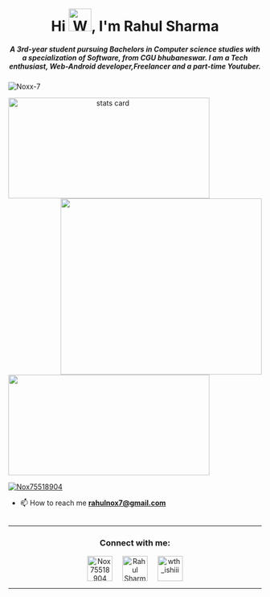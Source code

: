 <h1 align="center">Hi <img src="https://raw.githubusercontent.com/nixin72/nixin72/master/wave.gif" 
         alt="Waving hand animated gif"
         height="45"
         width="45" />, I'm Rahul Sharma</h1>
<h5 align="center">
A 3rd-year student pursuing Bachelors in Computer science studies with a specialization of Software, from CGU bhubaneswar. I am a Tech enthusiast, Web-Android developer,Freelancer and a part-time Youtuber. 
</h5>
<p align="left"> <img src="https://komarev.com/ghpvc/?username=Noxx-7&label=Profile%20views&color=0e75b6&style=flat" alt="Noxx-7" /> </p>
<p>
<a align= "center" href="https://github.com/Noxx-7">
<img alt= "stats card" height="200px" width="400" src="https://github-readme-streak-stats.herokuapp.com/?user=Noxx-7&theme=radical">
<img align="right" height="350" width="400" src="![readme_banner](https://user-images.githubusercontent.com/83027100/174424864-162933a5-8afa-4c1e-83b9-c571520e7f4f.gif)
" /> </a>
</p>
<img height="200px" width="400" src="https://github-readme-stats.vercel.app/api?username=Noxx-7&count_private=true&theme=radical&show_icons=true" />

<p align="left"> <a href="https://twitter.com/Nox75518904" target="blank"><img src="https://img.shields.io/twitter/follow/Nox75518904?logo=twitter&style=for-the-badge" alt="Nox75518904" /></a> </p>

- 📫 How to reach me **rahulnox7@gmail.com**
<br><br>
<hr>

<h3 align="center">Connect with me:</h3>
<p align="center">
<a href="https://twitter.com/Nox75518904" target="blank"><img align="center" src="https://img.icons8.com/cute-clipart/64/000000/twitter.png" alt="Nox75518904" height="50" width="50" /></a> &nbsp;&nbsp;&nbsp;
<a href="https://www.linkedin.com/in/rahul-sharma-603935182/" target="blank"><img align="center" src="https://img.icons8.com/cute-clipart/64/000000/linkedin.png" alt="Rahul Sharma" height="50" width="50" /></a>&nbsp;&nbsp;&nbsp;&nbsp;
<a href="https://www.instagram.com/___nox7/" target="blank"><img align="center" src="https://img.icons8.com/cute-clipart/64/000000/instagram-new.png" alt="wth_ishiii" height="50" width="50" /></a>
</p>

<hr>

